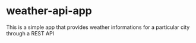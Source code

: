 # weather-api-app
This is a simple app that provides weather informations for a particular city through a REST API
